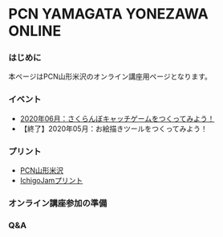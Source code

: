# PCN YAMAGATA YONEZAWA ONLINE

### はじめに
本ページはPCN山形米沢のオンライン講座用ページとなります。  

### イベント
- [2020年06月：さくらんぼキャッチゲームをつくってみよう！](https://forms.gle/KDRgzdEkkdR3QDEj9)
- 【終了】2020年05月：お絵描きツールをつくってみよう！

### プリント
- [PCN山形米沢](https://online.pcn-ymgt-yonezawa.club/print/)
- [IchigoJamプリント](https://ichigojam.github.io/print/ja/index.html)

### オンライン講座参加の準備

### Q&A